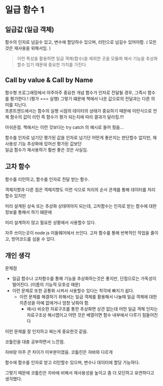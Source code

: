 # 일급 함수 1


## 일급값 (일급 객체)
함수의 인자로 넘길수 있고, 변수에 할당하수 있으며, 리턴으로 넘길수 있어야함. ( 모든 것은 재사용을 위해서임. )


> 이런 특성을 활용하면 일급 객체(함수)을 제외한 곳을 모듈화 해서 기능을 추상화 할수 있기 때문에 중요한 가치를 가진다.


## Call by value & Call by Name 

함수형 프로그래밍에서 아주아주 중요한 개념 함수가 인자로 전달될 경우, 그즉시 함수를 평가한다.!  (평가 === 실행)
그렇기 떄문에 책에서 나온 값으로의 전달과는 다른 의미를 지닌다.  
프론트엔드에서는 함수의 실행 시점의 데이터의 상태가 중요하기 때문에 이런식으로 언제 함수의 값이 리턴 즉 함수가 평가 되는지에 따라 결과가 달라짐.!!!

아쉬운점. 책에서는 이런 것보다는 try catch 의 예시로 들어 줬음...


함수를 인자로 넘기던 평가된 값을 인자로 넘기던 어떤게 좋은지는 판단할수 없지만, 재사용성 기능 추상화에 있어선 평가된 값보단  
일급 함수가 재사용하기 훨씬 좋은 것은 사실임.

## 고차 함수

함수를 리턴하고, 함수를 인자로 전달 받는 함수.

객체지향과 다른 점은 객체지향도 이런 식으로 처리의 순서 관계를 통해 데이터를 처리할수 있지만

미리 설계된 상속 또는 추상화 상태여야지 되는데, 고차함수는 인자로 받는 함수에 대한 정보를 통해서 하기 떄문에

미리 설계하지 않고 필요한 상황에서 사용할수 있다.

자주 쓰이는곳이 node js 미들웨어에서 쓰인다. 고차 함수를 통해 반복적인 작업을 줄이고, 방어코드를 심을 수 있다.



## 개인 생각

문제점 
- 일급 함수나 고차함수를 통해 기능을 추상화하는것은 좋지만, 단점으로는 가독성이 떨어진다. (이름의 기능적 모호성 때문)
- 이런 문제로 또한 공통화 시켜서 사용할수 있다는 착각에 빠지기 쉽다.
  - 이런 문제를 해결하기 위해서는 일급 객체를 활용해서 나눌때 일급 객체에 대한 의존성을 아예 없애거나 엄청 낮춰야 함.
    - 예시) 비슷한 자료구조를 통한 추상화면 상관 없는데 어떤 일급 객체 인자는 자료구조상 해시맵이고 어떤 것은 배열이면 함수 내부에서 다루기 힘들어진다

이런 문제를 잘 인지하고 짜는게 중요한것 같음.


코틀린을 대충 공부하면서 느낀점.

자바랑 아주 큰 차이가 이부분이였음. 코틀린은 자바와 다르게 

함수에 함수를 인자로 받고 리턴할수 있으며, 변수나 데이터에 할당 가능하다.

그렇기 때문에 코틀린은 자바에 비해서 재사용성을 높이고 좀 더 모던하고 유연하다고 생각했다.
